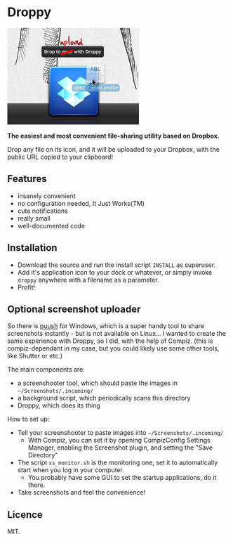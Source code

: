 # Droppy

![Screenshot of Droppy](screenshot.png)

**The easiest and most convenient file-sharing utility based on Dropbox.**

Drop any file on its icon, and it will be uploaded to your Dropbox, with the public URL copied to your clipboard!


## Features

* insanely convenient
* no configuration needed, It Just Works(TM)
* cute notifications
* really small
* well-documented code


## Installation

- Download the source and run the install script `INSTALL` as superuser.
- Add it's application icon to your dock or whatever, or simply invoke `droppy` anywhere with a filename as a parameter.
- Profit!


## Optional screenshot uploader

So there is [puush](http://puush.me/) for Windows, which is a super handy tool to share screenshots instantly - but is not available on Linux... I wanted to create the same experience with Droppy, so I did, with the help of Compiz. (this is compiz-dependant in my case, but you could likely use some other tools, like Shutter or etc.)

The main components are:

* a screenshooter tool, which should paste the images in `~/Screenshots/.incoming/`
* a background script, which periodically scans this directory
* Droppy, which does its thing

How to set up:

* Tell your screenshooter to paste images into `~/Screenshots/.incoming/`
  * With Compiz, you can set it by opening CompizConfig Settings Manager, enabling the Screenshot plugin, and setting the "Save Directory"
* The script `ss_monitor.sh` is the monitoring one, set it to automatically start when you log in your computer.
  * You probably have some GUI to set the startup applications, do it there.
* Take screenshots and feel the convenience!


## Licence

MIT.